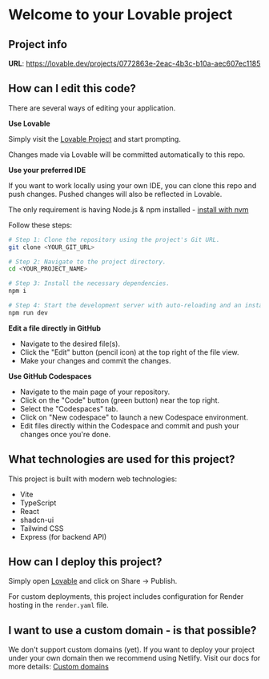 
# Welcome to your Lovable project

## Project info

**URL**: https://lovable.dev/projects/0772863e-2eac-4b3c-b10a-aec607ec1185

## How can I edit this code?

There are several ways of editing your application.

**Use Lovable**

Simply visit the [Lovable Project](https://lovable.dev/projects/0772863e-2eac-4b3c-b10a-aec607ec1185) and start prompting.

Changes made via Lovable will be committed automatically to this repo.

**Use your preferred IDE**

If you want to work locally using your own IDE, you can clone this repo and push changes. Pushed changes will also be reflected in Lovable.

The only requirement is having Node.js & npm installed - [install with nvm](https://github.com/nvm-sh/nvm#installing-and-updating)

Follow these steps:

```sh
# Step 1: Clone the repository using the project's Git URL.
git clone <YOUR_GIT_URL>

# Step 2: Navigate to the project directory.
cd <YOUR_PROJECT_NAME>

# Step 3: Install the necessary dependencies.
npm i

# Step 4: Start the development server with auto-reloading and an instant preview.
npm run dev
```

**Edit a file directly in GitHub**

- Navigate to the desired file(s).
- Click the "Edit" button (pencil icon) at the top right of the file view.
- Make your changes and commit the changes.

**Use GitHub Codespaces**

- Navigate to the main page of your repository.
- Click on the "Code" button (green button) near the top right.
- Select the "Codespaces" tab.
- Click on "New codespace" to launch a new Codespace environment.
- Edit files directly within the Codespace and commit and push your changes once you're done.

## What technologies are used for this project?

This project is built with modern web technologies:

- Vite
- TypeScript
- React
- shadcn-ui
- Tailwind CSS
- Express (for backend API)

## How can I deploy this project?

Simply open [Lovable](https://lovable.dev/projects/0772863e-2eac-4b3c-b10a-aec607ec1185) and click on Share -> Publish.

For custom deployments, this project includes configuration for Render hosting in the `render.yaml` file.

## I want to use a custom domain - is that possible?

We don't support custom domains (yet). If you want to deploy your project under your own domain then we recommend using Netlify. Visit our docs for more details: [Custom domains](https://docs.lovable.dev/tips-tricks/custom-domain/)
